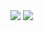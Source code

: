 <div align="left" display="inline-block">
    <img src="https://github.com/volodiq/volodiq/assets/75444126/a0826a69-3a02-4f14-aeaa-01492d0ae7d2">
    <img src="https://github.com/volodiq/volodiq/assets/75444126/cce0d12d-a05d-4a3e-ba09-af4d034ec8ff"/>
</div>
